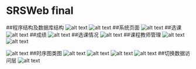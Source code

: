 # SRSWeb final
##程序结构及数据库结构
![alt text](https://github.com/EdiScofield/SRSWeb/blob/master/img/07.png)
![alt text](https://github.com/EdiScofield/SRSWeb/blob/master/img/08.png)
##系统页面
![alt text](https://github.com/EdiScofield/SRSWeb/blob/master/img/01.png)
##选课
![alt text](https://github.com/EdiScofield/SRSWeb/blob/master/img/02.png)
##成绩
![alt text](https://github.com/EdiScofield/SRSWeb/blob/master/img/03.png)
##选课情况
![alt text](https://github.com/EdiScofield/SRSWeb/blob/master/img/04.png)
##课程教师管理
![alt text](https://github.com/EdiScofield/SRSWeb/blob/master/img/05.png)
![alt text](https://github.com/EdiScofield/SRSWeb/blob/master/img/06.png)

![alt text](https://github.com/EdiScofield/SRSWeb/blob/master/img/09.png)
##时序图类图
![alt text](https://github.com/EdiScofield/SRSWeb/blob/master/img/10.png)
![alt text](https://github.com/EdiScofield/SRSWeb/blob/master/img/11.png)
![alt text](https://github.com/EdiScofield/SRSWeb/blob/master/img/12.png)
![alt text](https://github.com/EdiScofield/SRSWeb/blob/master/img/13.png)
##切换数据访问层
![alt text](https://github.com/EdiScofield/SRSWeb/blob/master/img/14.png)
